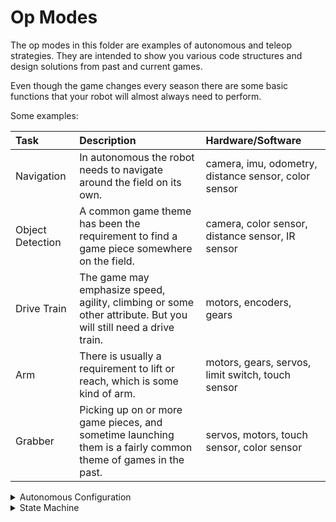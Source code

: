 # Op Modes

The op modes in this folder are examples of autonomous and teleop
strategies. They are intended to show you various code structures and
design solutions from past and current games.

Even though the game changes every season there are some basic functions
that your robot will almost always need to perform.

Some examples:

| Task             | Description                                                                                                     | Hardware/Software                                    |
|:-----------------|:----------------------------------------------------------------------------------------------------------------|:-----------------------------------------------------|
| Navigation       | In autonomous the robot needs to navigate around the field on its own.                                          | camera, imu, odometry, distance sensor, color sensor |
| Object Detection | A common game theme has been the requirement to find a game piece somewhere on the field.                       | camera, color sensor, distance sensor, IR sensor     |
| Drive Train      | The game may emphasize speed, agility, climbing or some other attribute. But you will still need a drive train. | motors, encoders, gears                              |
| Arm              | There is usually a requirement to lift or reach, which is some kind of arm.                                     | motors, gears, servos, limit switch, touch sensor    |
| Grabber          | Picking up on or more game pieces, and sometime launching them is a fairly common theme of games in the past.   | servos, motors, touch sensor, color sensor           |

<details><summary>Autonomous Configuration</summary>

## Autonomous Configuration

This class is designed to provide a way for teams to configure
autonomous op modes to perform tasks differently based on information
that is learned just before starting a match in competition.

### Some examples

- Change your navigation path based on your alliance color.
- Select the starting location of you robot.
- Select which tasks your robot will perform in the autonomous session.
- Select the parking location at the end of autonomous.
- Define any delay before starting autonomous.

This *AutonomousConfiguration* class can be modified to meet the
requirements of your team and robot, and of course for next season's
game.

The "quick-and-dirty" way to manage these options is to create a bunch
of different autonomous op modes using "creative" names to identify
their capabilities. With the 6 configuration options in this sample
class you would need at least **64** different op modes to cover all possible options.

**2 big problems with that strategy**:

1. Can the driver reliably pick the correct opmode from the list on the
   phone in a dark gym with hundreds of cheering fans and extremely loud
   music blasting from the PA system?
2. When you make a change in your code can you be sure not to make a
   mistake when adding the change to all of the autonomous opmodes?

### Code

- AutonomousConfiguration.java - This is the configuration class. Add
  this to your team code folder and change it to meet your requirements. **Note:** This class uses a gamepad extension from [this repository](https://github.com/HF-Robotics/TntFtcCore). The classes used are in [this folder](https://github.com/HF-Robotics/TntFtcCore/tree/master/corelib/src/main/java/com/ftc9929/corelib/control). This code handles the issue caused by looping when you are detecting a single key press. You could also use your own code ot another library like FtcLib.
- AutonomousOptions.java - This class holds all of your options for the current game. It would change for new games each year.
- ReadWriteAutoOptions.java - This class reads and writes the AutonomousOptions object to a file on the control hub. It can then be used by other op modes, including teleop.
- RHSConfigMenu.java - This is a sample op mode that uses
  AutonomousConfiguration.

</details>

<details><summary>State Machine</summary>

## State Machine

*State machine*, *finite state machine*, *finite automation* all end up
at *state machine* in
[WikiPedia](https://en.wikipedia.org/wiki/Finite-state_machine). Take a
look for a formal description of state machine. And of course
[gmZero](https://gm0.org/en/latest/docs/software/finite-state-machines.html)
has a section on state machines.

In FTC robot code, a state machines can help to organize and make it
easier to enhance and update your op modes.

### Code

***Note: The code here is due for an update. Check back soon. (March 28,
2022)***

- RHSAutoStateMachineGyro.java - This is an autonomous op mode that uses a
state machine as well as some other useful coding strategies.

#### Autonomous

This state diagram goes with the op mode.

```mermaid
stateDiagram-v2
  [*] --> Initial
  state if_state <<choice>>
  Initial --> if_state
  if_state --> Park_In_Warehouse
  if_state --> Park_In_Storage
  Park_In_Warehouse --> Deliver_Duck
  Park_In_Storage --> Deliver_Duck
  Deliver_Duck --> Deliver_Freight
  state if_state2 <<choice>>
  Deliver_Freight --> if_state2
  if_state2 --> More_Freight
  if_state2 --> Stop
  More_Freight --> Stop
  Stop --> [*]
  